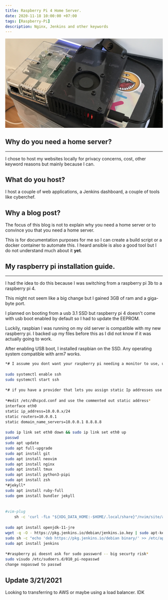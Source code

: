 ```yaml
---
title: Raspberry Pi 4 Home Server.
date: 2020-11-18 10:00:00 +07:00
tags: [Raspberry-Pi]
description: Nginx, Jenkins and other keywords
---
```

![hi](rasp-pi.jpg)

## Why do you need a home server?

-------------------

I chose to host my websites locally for privacy concerns, cost, other keyword reasons but mainly because I can.

## What do you host?  

I host a couple of web applications, a Jenkins dashboard, a couple of tools like cyberchef.

## Why a blog post?

The focus of this blog is not to explain why you need a home server or to convince you that you need a home server.

This is for documentation purposes for me so I can create a build script or a docker container to automate this. I heard ansible is also a good tool but I do not understand much about it **yet**.

## My raspberry pi installation guide. 

----

I had the idea to do this because I was switching from a raspberry pi 3b to a raspberry pi 4.

This might not seem like a big change but I gained 3GB of ram and a giga-byte port.

I planned on booting from a usb 3.1 SSD but raspberry pi 4 doesn't come with usb boot enabled by default so I had to update the EEPROM. 

Luckily, raspbian I was running on my old server is compatible with my new raspberry pi. I backed up my files before this as I did not know if it was actually going to work.

After enabling USB boot, I installed raspbian on the SSD. Any operating system compatible with arm7 works.



```bash
*# I assume you dont want your raspberry pi needing a monitor to use, use it in headless mode*

sudo systemctl enable ssh
sudo systemctl start ssh

*# if you have a provider that lets you assign static Ip addresses use it if not just assign a static ip using the ip address your DHCP server give you*

*#edit /etc/dhcpcd.conf and use the commented out static address*  
interface eth0
static ip_address=10.0.0.x/24
static routers=10.0.0.1
static domain_name_servers=10.0.0.1 8.8.8.8 

sudo ip link set eth0 down && sudo ip link set eth0 up
passwd
sudo apt update
sudo apt full-upgrade
sudo apt install git
sudo apt install neovim
sudo apt install nginx 
sudo apt install tmux
sudo apt install python3-pipi
sudo apt install zsh
*#jekyll*
sudo apt install ruby-full
sudo gem install bundler jekyll


#vim-plug 
​    sh -c 'curl -fLo "${XDG_DATA_HOME:-$HOME/.local/share}"/nvim/site/autoload/plug.vim --create-dirs https://raw.githubusercontent.com/junegunn/vim-plug/master/plug.vim'

sudo apt install openjdk-11-jre
wget -q -O - https://pkg.jenkins.io/debian/jenkins.io.key | sudo apt-key add -
sudo sh -c "echo 'deb https://pkg.jenkins.io/debian binary/' >> /etc/apt/sources.list.d/jenkins.list"
sudo apt install jenkins

*#raspberry pi doesnt ask for sudo password -- big securty risk*
sudo visudo /etc/sudoers.d/010_pi-nopasswd
change nopasswd to passwd 
```


## Update 3/21/2021
Looking to transferring to AWS or maybe using a load balancer. IDK
